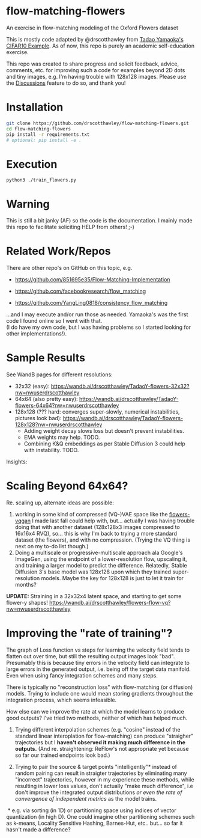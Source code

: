 # flow-matching-flowers
An exercise in flow-matching modeling of the Oxford Flowers dataset

This is mostly code adapted by @drscotthawley from [Tadao Yamaoka's CIFAR10 Example](https://tadaoyamaoka.hatenablog.com/entry/2024/10/09/232749). As of now, this repo is purely an academic self-education exercise.

This repo was created to share progress and solicit feedback, advice, comments, etc. for improving such a code for examples beyond 2D dots and tiny images, e.g. I'm having trouble with 128x128 images. Please use the [Discussions](https://github.com/drscotthawley/flow-matching-flowers/discussions) feature to do so, and thank you! 



# Installation 
```bash
git clone https://github.com/drscotthawley/flow-matching-flowers.git
cd flow-matching-flowers
pip install -r requirements.txt
# optional: pip install -e . 
```

# Execution
```
python3 ./train_flowers.py
```

# Warning
This is still  a bit janky (AF) so the code is the documentation.  I mainly made this repo to facilitate soliciting HELP from others! ;-) 


# Related Work/Repos

There are other repo's on GitHub on this topic, e.g. 

* https://github.com/851695e35/Flow-Matching-Implementation

* https://github.com/facebookresearch/flow_matching

* https://github.com/YangLing0818/consistency_flow_matching

...and I may execute and/or run those as needed. Yamaoka's was the first code I found online so I went with that.  
(I do have my own code, but I was having problems so I started looking for other implementations!). 


# Sample Results

See WandB pages for different resolutions: 

* 32x32 (easy): https://wandb.ai/drscotthawley/TadaoY-flowers-32x32?nw=nwuserdrscotthawley
* 64x64 (also pretty easy): https://wandb.ai/drscotthawley/TadaoY-flowers-64x64?nw=nwuserdrscotthawley
* 128x128 (??? hard: converges super-slowly, numerical instabilities, pictures look bad): https://wandb.ai/drscotthawley/TadaoY-flowers-128x128?nw=nwuserdrscotthawley
  * Adding weight decay slows loss but doesn't prevent instabilities.
  * EMA weights may help. TODO. 
  * Combining K&Q embeddings as per Stable Diffusion 3 could help with instability. TODO.

Insights: 



# Scaling Beyond 64x64?

Re. scaling up, alternate ideas are possible:

1. working in some kind of compressed (VQ-)VAE space like the [flowers-vqgan](https://github.com/drscotthawley/vqgan-shh) I made last fall could help with, but... actually I was having trouble doing that with another dataset (128x128x3 images compressed to 16x16x4 RVQ), so... this is why I'm back to trying a more standard dataset (the flowers), and with no compression. (Trying the VQ thing is next on my to-do list though.)
2. Doing a multiscale or progressive-multiscale approach ala Google's ImageGen, using the endpoint of a lower-resolution flow, upscaling it, and training a larger model to predict the difference.  Relatedly, Stable Diffusion 3's base model was 128x128 upon which they trained super-resolution models.  Maybe the key for 128x128 is just to let it train for months? 

**UPDATE:** Straining in a 32x32x4 latent space, and starting to get some flower-y shapes! https://wandb.ai/drscotthawley/flowers-flow-vq?nw=nwuserdrscotthawley

# Improving the "rate of training"?

The graph of Loss function vs steps for learning the velocity field tends to flatten out over time, but still the resulting output images look "bad". Presumably this is because tiny errors in the velocity field can integrate to large errors in the generated output, i.e. being off the target data manifold. Even when using fancy integration schemes and many steps. 

There is typically no "reconstruction loss" with flow-matching (or diffusion) models. Trying to include one would mean storing gradients throughout the integration process, which seems infeasible.

How else can we improve the rate at which the model learns to produce good outputs? I've tried two methods, neither of which has helped much. 

1. Trying different interpolation schemes (e.g. "cosine" instead of the standard linear interoplation for flow-matching) can produce "straigher" trajectories but I **haven't observed it making much difference in the outputs.**  (And re. straightening: ReFlow's not appropriate yet because so far our trained endpoints look bad.)

2. Trying to pair the source & target points "intelligently"* instead of random pairing can result in straigter trajectories by eliminating many "incorrect" trajectories, however in my experience these methods, while resulting in lower loss values, don't actually "make much difference", i.e don't improve the integrated output distributions *or even the rate of convergence of independent metrics* as the model trains. 

​    * e.g. via sorting (in 1D) or partitioning space using  indices of vector quantization (in high D). One could imagine other partitioning schemes such as k-means, Locality Sensitive Hashing, Barnes-Hut, etc..  but... so far it hasn't made a difference?
